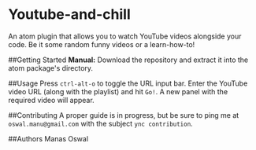 # Youtube-and-chill
An atom plugin that allows you to watch YouTube videos alongside your code. Be it some random funny videos or a learn-how-to!

##Getting Started
**Manual:** Download the repository and extract it into the atom package's directory.

##Usage
Press `ctrl-alt-o` to toggle the URL input bar.
Enter the YouTube video URL (along with the playlist) and hit `Go!`.
A new panel with the required video will appear.

##Contributing
A proper guide is in progress, but be sure to ping me at `oswal.manu@gmail.com` with the subject `ync contribution`.

##Authors
Manas Oswal 
